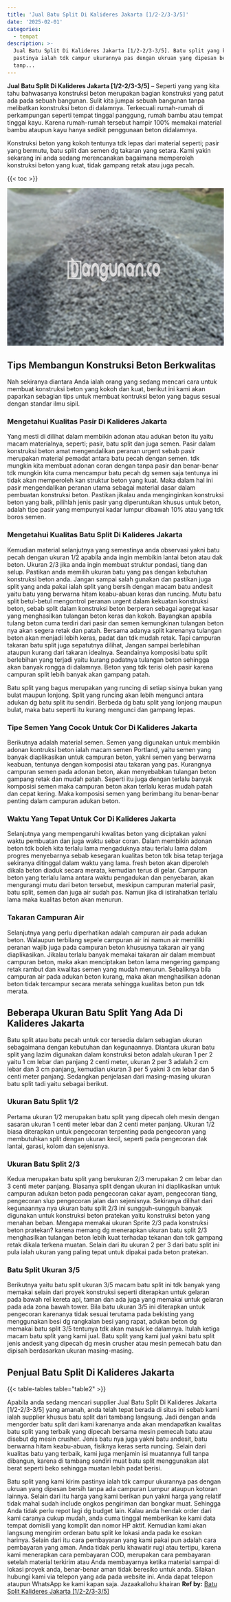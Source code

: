 ```yaml
---
title: 'Jual Batu Split Di Kalideres Jakarta [1/2-2/3-3/5]'
date: '2025-02-01'
categories:
  - tempat
description: >-
  Jual Batu Split Di Kalideres Jakarta [1/2-2/3-3/5]. Batu split yang kami kirim
  pastinya ialah tdk campur ukurannya pas dengan ukruan yang dipesan bersih
  tanp...
---
```


**Jual Batu Split Di Kalideres Jakarta \[1/2-2/3-3/5\]** – Seperti yang yang kita tahu bahwasanya konstruksi beton merupakan bagian konstruksi yang patut ada pada sebuah bangunan. Sulit kita jumpai sebuah bangunan tanpa melibatkan konstruksi beton di dalamnya. Terkecuali rumah-rumah di perkampungan seperti tempat tinggal panggung, rumah bambu atau tempat tinggal kayu. Karena rumah-rumah tersebut hampir 100% memakai material bambu ataupun kayu hanya sedikit penggunaan beton didalamnya.

Konstruksi beton yang kokoh tentunya tdk lepas dari material seperti; pasir yang bermutu, batu split dan semen dg takaran yang setara. Kami yakin sekarang ini anda sedang merencanakan bagaimana memperoleh konstruksi beton yang kuat, tidak gampang retak atau juga pecah.

{{< toc >}}

![Jual Batu Split Di Kalideres Jakarta [1/2-2/3-3/5]](/images/jual-batu-split-16.png)

## Tips Membangun Konstruksi Beton Berkwalitas

Nah sekiranya diantara Anda ialah orang yang sedang mencari cara untuk membuat konstruksi beton yang kokoh dan kuat, berikut ini kami akan paparkan sebagian tips untuk membuat kontruksi beton yang bagus sesuai dengan standar ilmu sipil.

### Mengetahui Kualitas Pasir Di Kalideres Jakarta

Yang mesti di dilihat dalam membikin adonan atau adukan beton itu yaitu macam materialnya, seperti; pasir, batu split dan juga semen. Pasir dalam konstruksi beton amat mengendalikan peranan urgent sebab pasir merupakan material pemadat antara batu pecah dengan semen. tdk mungkin kita membuat adonan coran dengan tanpa pasir dan benar-benar tdk mungkin kita cuma mencampur batu pecah dg semen saja tentunya ini tidak akan memperoleh kan struktur beton yang kuat. Maka dalam hal ini pasir mengendalikan peranan utama sebagai material dasar dalam pembuatan konstruksi beton. Pastikan jikalau anda menginginkan konstruksi beton yang baik, pilihlah jenis pasir yang diperuntukan khusus untuk beton, adalah tipe pasir yang mempunyai kadar lumpur dibawah 10% atau yang tdk boros semen.

### Mengetahui Kualitas Batu Split Di Kalideres Jakarta

Kemudian material selanjutnya yang semestinya anda observasi yakni batu pecah dengan ukuran 1/2 apabila anda ingin membikin lantai beton atau dak beton. Ukuran 2/3 jika anda ingin membuat struktur pondasi, tiang dan selup. Pastikan anda memilih ukuran batu yang pas dengan kebutuhan konstruksi beton anda. Jangan sampai salah gunakan dan pastikan juga split yang anda pakai ialah split yang bersih dengan macam batu andesit yaitu batu yang berwarna hitam keabu-abuan keras dan runcing. Mutu batu split betul-betul mengontrol peranan urgent dalam kekuatan konstruksi beton, sebab split dalam konstruksi beton berperan sebagai agregat kasar yang menghasilkan tulangan beton keras dan kokoh. Bayangkan apabila tulang beton cuma terdiri dari pasir dan semen kemungkinan tulangan beton nya akan segera retak dan patah. Bersama adanya split karenanya tulangan beton akan menjadi lebih keras, padat dan tdk mudah retak. Tapi campuran takaran batu split juga sepatutnya dilihat, Jangan sampai berlebihan ataupun kurang dari takaran idealnya. Seandainya komposisi batu split berlebihan yang terjadi yaitu kurang padatnya tulangan beton sehingga akan banyak rongga di dalamnya. Beton yang tdk terisi oleh pasir karena campuran split lebih banyak akan gampang patah.

Batu split yang bagus merupakan yang runcing di setiap sisinya bukan yang bulat maupun lonjong. Split yang runcing akan lebih mengunci antara adukan dg batu split itu sendiri. Berbeda dg batu split yang lonjong maupun bulat, maka batu seperti itu kurang mengunci dan gampang lepas.

### Tipe Semen Yang Cocok Untuk Cor Di Kalideres Jakarta

Berikutnya adalah material semen. Semen yang digunakan untuk membikin adonan kontruksi beton ialah macam semen Portland, yaitu semen yang banyak diaplikasikan untuk campuran beton, yakni semen yang berwarna keabuan, tentunya dengan komposisi atau takaran yang pas. Kurangnya campuran semen pada adonan beton, akan menyebabkan tulangan beton gampang retak dan mudah patah. Seperti itu juga dengan terlalu banyak komposisi semen maka campuran beton akan terlalu keras mudah patah dan cepat kering. Maka komposisi semen yang berimbang itu benar-benar penting dalam campuran adukan beton.

### Waktu Yang Tepat Untuk Cor Di Kalideres Jakarta

Selanjutnya yang mempengaruhi kwalitas beton yang diciptakan yakni waktu pembuatan dan juga waktu sebar coran. Dalam membikin adonan beton tdk boleh kita terlalu lama mengaduknya atau terlalu lama dalam progres menyebarnya sebab kesegaran kualitas beton tdk bisa tetap terjaga sekiranya ditinggal dalam waktu yang lama. fresh beton akan diperoleh dikala beton diaduk secara merata, kemudian terus di gelar. Campuran beton yang terlalu lama antara waktu pengadukan dan penyebaran, akan mengurangi mutu dari beton tersebut, meskipun campuran material pasir, batu split, semen dan juga air sudah pas. Namun jika di istirahatkan terlalu lama maka kualitas beton akan menurun.

### Takaran Campuran Air

Selanjutnya yang perlu diperhatikan adalah campuran air pada adukan beton. Walaupun terbilang sepele campuran air ini namun air memiliki peranan wajib juga pada campuran beton khususnya takaran air yang diaplikasikan. Jikalau terlalu banyak memakai takaran air dalam membuat campuran beton, maka akan menciptakan beton lama mengering gampang retak rambut dan kwalitas semen yang mudah menurun. Sebaliknya bila campuran air pada adukan beton kurang, maka akan menghasilkan adonan beton tidak tercampur secara merata sehingga kualitas beton pun tdk merata.

## Beberapa Ukuran Batu Split Yang Ada Di Kalideres Jakarta

Batu split atau batu pecah untuk cor tersedia dalam sebagian ukuran sebagaimana dengan kebutuhan dan kegunaannya. Diantara ukuran batu split yang lazim digunakan dalam konstruksi beton adalah ukuran 1 per 2 yaitu 1 cm lebar dan panjang 2 centi meter, ukuran 2 per 3 adalah 2 cm lebar dan 3 cm panjang, kemudian ukuran 3 per 5 yakni 3 cm lebar dan 5 centi meter panjang. Sedangkan penjelasan dari masing-masing ukuran batu split tadi yaitu sebagai berikut.

### Ukuran Batu Split 1/2

Pertama ukuran 1/2 merupakan batu split yang dipecah oleh mesin dengan sasaran ukuran 1 centi meter lebar dan 2 centi meter panjang. Ukuran 1/2 biasa diterapkan untuk pengecoran terpenting pada pengecoran yang membutuhkan split dengan ukuran kecil, seperti pada pengecoran dak lantai, garasi, kolom dan sejenisnya.

### Ukuran Batu Split 2/3

Kedua merupakan batu split yang berukuran 2/3 merupakan 2 cm lebar dan 3 centi meter panjang. Biasanya split dengan ukuran ini diaplikasikan untuk campuran adukan beton pada pengecoran cakar ayam, pengecoran tiang, pengecoran slup pengecoran jalan dan sejenisnya. Sekiranya dilihat dari kegunaannya nya ukuran batu split 2/3 ini sungguh-sungguh banyak digunakan untuk konstruksi beton pratekan yaitu konstruksi beton yang menahan beban. Mengapa memakai ukuran Sprite 2/3 pada konstruksi beton pratekan? karena memang dg menerapkan ukuran batu split 2/3 menghasilkan tulangan beton lebih kuat terhadap tekanan dan tdk gampang retak dikala terkena muatan. Selain dari itu ukuran 2 per 3 dari batu split ini pula ialah ukuran yang paling tepat untuk dipakai pada beton pratekan.

### Batu Split Ukuran 3/5

Berikutnya yaitu batu split ukuran 3/5 macam batu split ini tdk banyak yang memakai selain dari proyek konstruksi seperti diterapkan untuk gelaran pada bawah rel kereta api, taman dan ada juga yang memakai untuk gelaran pada ada zona bawah tower. Bila batu ukuran 3/5 ini diterapkan untuk pengecoran karenanya tidak sesuai terutama pada bekisting yang menggunakan besi dg rangkaian besi yang rapat, adukan beton dg memakai batu split 3/5 tentunya tdk akan masuk ke dalamnya. Itulah ketiga macam batu split yang kami jual. Batu split yang kami jual yakni batu split jenis andesit yang dipecah dg mesin crusher atau mesin pemecah batu dan dipisah berdasarkan ukuran masing-masing.

## Penjual Batu Split Di Kalideres Jakarta

{{< table-tables table="table2" >}}

Apabila anda sedang mencari supplier Jual Batu Split Di Kalideres Jakarta \[1/2-2/3-3/5\] yang amanah, anda telah tepat berada di situs ini sebab kami ialah supplier khusus batu split dari tambang langsung. Jadi dengan anda mengorder batu split dari kami karenanya anda akan mendapatkan kwalitas batu split yang terbaik yang dipecah bersama mesin pemecah batu atau disebut dg mesin crusher. Jenis batu nya juga yakni batu andesit, batu berwarna hitam keabu-abuan, fisiknya keras serta runcing. Selain dari kualitas batu yang terbaik, kami juga menjamin isi muatannya full tanpa dibangun, karena di tambang sendiri muat batu split menggunakan alat berat seperti beko sehingga muatan lebih padat berisi.

Batu split yang kami kirim pastinya ialah tdk campur ukurannya pas dengan ukruan yang dipesan bersih tanpa ada campuran Lumpur ataupun kotoran lainnya. Selain dari itu harga yang kami berikan pun yakni harga yang relatif tidak mahal sudah include ongkos pengiriman dan bongkar muat. Sehingga Anda tidak perlu repot lagi dg budget lain. Kalau anda hendak order dari kami caranya cukup mudah, anda cuma tinggal memberikan ke kami data tempat domisili yang komplit dan nomor HP aktif. Kemudian kami akan langsung mengirim orderan batu split ke lokasi anda pada ke esokan harinya. Selain dari itu cara pembayaran yang kami pakai pun adalah cara pembayaran yang aman. Anda tidak perlu khawatir rugi atau tertipu, karena kami menerapkan cara pembayaran COD, merupakan cara pembayaran setelah material terkirim atau Anda membayarnya ketika material sampai di lokasi proyek anda, benar-benar aman tidak beresiko untuk anda. Silakan hubungi kami via telepon yang ada pada website ini. Anda dapat telepon ataupun WhatsApp ke kami kapan saja. Jazaakallohu khairan
**Ref by:** [Batu Split Kalideres Jakarta [1/2-2/3-3/5]](https://id.wikipedia.org/wiki/Batu)
